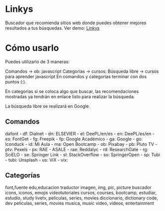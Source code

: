 # Linkys
Buscador que recomienda sitios web donde puedes obtener mejores resultados a tus búsquedas. Ver demo: [Linkys](https://www.brunosanz.com/linkys/)

# Cómo usarlo

Puedes utilizarlo de 3 maneras:

Comandos -> ob: javascript
Categorías -> cursos:
Búsqueda libre -> cursos para aprender javascript
En comandos y categorías terminar con dos puntos (:).

En categorías si se coloca algo que buscar, las recomendaciones mostradas ya tendrán en enlace listo para realizar la búsqueda.

La búsqueda libre se realizará en Google.

## Comandos

dafont - df:
Dialnet - dn:
ELSEVIER - el:
DeePL/en/es - en:
DeePL/es/en - es:
FontGet - fg:
Freepik - fp:
Google Académico - ga:
Google - go:
Iconduck - id:
Mi Aula - ma:
Open Bootcamp - ob:
Pixabay - pb:
Pluto TV - ptv:
Pexels - px:
RAE - ASALE - rae:
Reddalyc - rd:
ResearchGate - rg:
SciELO - se:
Springer Link - sl:
StackOverflow - so:
SpringerOpen - sp:
Tubi - tubi:
Unsplash - us:
ViX - vix:

## Categorías

font,fuente
edu,educacion
traductor
imagen, img, pic, picture
buscador
icons, iconos, emojis
videotutoriales
cursos, courses, bootcamp, estudiar, estudio, study
livetv, peliculas, series, movies
diccionario, dictionary
code, dev
peliculas, series, movies
musica, music
video, videos, entertainment
